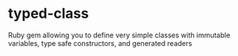 typed-class
===========

Ruby gem allowing you to define very simple classes with immutable variables, type safe constructors, and generated readers
